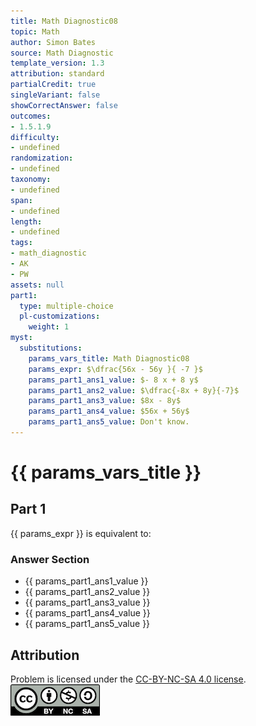 ```yaml
---
title: Math Diagnostic08
topic: Math
author: Simon Bates
source: Math Diagnostic
template_version: 1.3
attribution: standard
partialCredit: true
singleVariant: false
showCorrectAnswer: false
outcomes:
- 1.5.1.9
difficulty:
- undefined
randomization:
- undefined
taxonomy:
- undefined
span:
- undefined
length:
- undefined
tags:
- math_diagnostic
- AK
- PW
assets: null
part1:
  type: multiple-choice
  pl-customizations:
    weight: 1
myst:
  substitutions:
    params_vars_title: Math Diagnostic08
    params_expr: $\dfrac{56x - 56y }{ -7 }$
    params_part1_ans1_value: $- 8 x + 8 y$
    params_part1_ans2_value: $\dfrac{-8x + 8y}{-7}$
    params_part1_ans3_value: $8x - 8y$
    params_part1_ans4_value: $56x + 56y$
    params_part1_ans5_value: Don't know.
---
```

# {{ params_vars_title }}

## Part 1

{{ params_expr }} is equivalent to:

### Answer Section

- {{ params_part1_ans1_value }}
- {{ params_part1_ans2_value }}
- {{ params_part1_ans3_value }}
- {{ params_part1_ans4_value }}
- {{ params_part1_ans5_value }}

## Attribution

Problem is licensed under the [CC-BY-NC-SA 4.0 license](https://creativecommons.org/licenses/by-nc-sa/4.0/).<br> ![The Creative Commons 4.0 license requiring attribution-BY, non-commercial-NC, and share-alike-SA license.](https://raw.githubusercontent.com/firasm/bits/master/by-nc-sa.png)